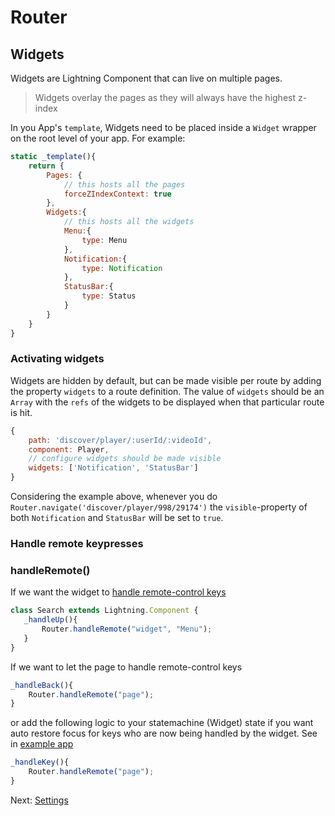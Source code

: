 # Router

## Widgets

Widgets are Lightning Component that can live on multiple pages.

>  Widgets overlay the pages as they will always have the highest z-index

In you App's `template`, Widgets need to be placed inside a `Widget` wrapper on the root level of your app. For example:

```js
static _template(){
    return {
        Pages: {
            // this hosts all the pages
            forceZIndexContext: true
        },
        Widgets:{
            // this hosts all the widgets
            Menu:{
                type: Menu
            },
            Notification:{
                type: Notification
            },
            StatusBar:{
                type: Status
            }
        }
    }
}
```

### Activating widgets

Widgets are hidden by default, but can be made visible per route by adding the property `widgets` to a route definition.
The value of `widgets` should be an `Array` with the `refs` of the widgets to be displayed when that particular route is hit.

```js
{
    path: 'discover/player/:userId/:videoId',
    component: Player,
    // configure widgets should be made visible
    widgets: ['Notification', 'StatusBar']
}
```

Considering the example above, whenever you do `Router.navigate('discover/player/998/29174')` the `visible`-property of both `Notification` and `StatusBar` will be set to `true`.


### Handle remote keypresses

### handleRemote()

If we want the widget to [handle remote-control keys](https://rdkcentral.github.io/Lightning/docs/focus/keyhandler)

```js
class Search extends Lightning.Component {
   _handleUp(){
       Router.handleRemote("widget", "Menu");
   }
}
```

If we want to let the page to handle remote-control keys

```js
_handleBack(){
    Router.handleRemote("page");
}
```

or add the following logic to your statemachine (Widget) state if you want auto restore focus
for keys who are now being handled by the widget.
See in [example app](https://github.com/mlapps/router-example-app/blob/94d46738a399703657bf4c17b0ffd442df939b58/src/App.js#L115)

```js
_handleKey(){
    Router.handleRemote("page");
}
```

Next:
[Settings](plugins/router/settings.md)
